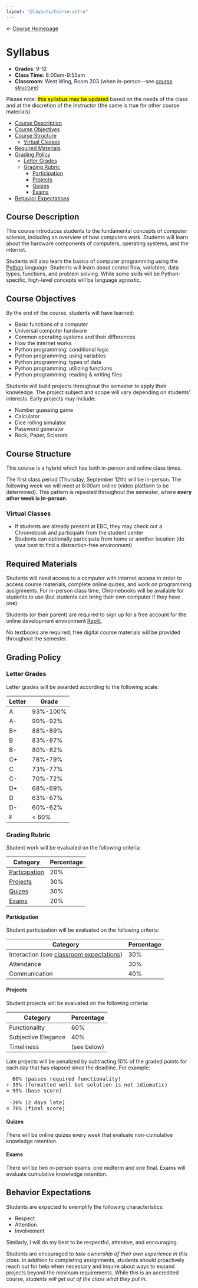 ```yaml
---
layout: "@layouts/Course.astro"
---
```


← [Course Homepage](/2024/fall/computer-science)

# Syllabus

- **Grades**: 9-12
- **Class Time**: 8:00am-9:55am
- **Classroom**: West Wing, Room 203 (when in-person--see [course structure](#course-structure))

Please note: <mark>this syllabus may be updated</mark> based on the needs of the class and at the discretion of the instructor (the same is true for other course materials).

- [Course Description](#course-description)
- [Course Objectives](#course-objectives)
- [Course Structure](#course-structure)
  - [Virtual Classes](#virtual-classes)
- [Required Materials](#required-materials)
- [Grading Policy](#grading-policy)
  - [Letter Grades](#letter-grades)
  - [Grading Rubric](#grading-rubric)
    - [Participation](#participation)
    - [Projects](#projects)
    - [Quizes](#quizes)
    - [Exams](#exams)
- [Behavior Expectations](#behavior-expectations)

## Course Description

This course introduces students to the fundamental concepts of computer science, including an overview of how computers work. Students will learn about the hardware components of computers, operating systems, and the internet.

Students will also learn the basics of computer programming using the [Python](https://www.python.org/) language. Students will learn about control flow, variables, data types, functions, and problem solving. While some skills will be Python-specific, high-level concepts will be language agnostic.

## Course Objectives

By the end of the course, students will have learned:

- Basic functions of a computer
- Universal computer hardware
- Common operating systems and their differences
- How the internet works
- Python programming: conditional logic
- Python programming: using variables
- Python programming: types of data
- Python programming: utilizing functions
- Python programming: reading & writing files

Students will build projects throughout the semester to apply their knowledge. The project subject and scope will vary depending on students' interests. Early projects may include:

- Number guessing game
- Calculator
- Dice rolling simulator
- Password generator
- Rock, Paper, Scissors

## Course Structure

This course is a hybrid which has both in-person and online class times.

The first class period (Thursday, September 12th) will be in-person. The following week we will meet at 8:00am online (video platform to be determined). This pattern is repeated throughout the semester, where **every other week is in-person**.

### Virtual Classes

- If students are already present at EBC, they may check out a Chromebook and participate from the student center
- Students can optionally participate from home or another location (do your best to find a distraction-free environment)

## Required Materials

Students will need access to a computer with internet access in order to access course materials, complete online quizes, and work on programming assignments. For in-person class time, Chromebooks will be available for students to use (but students can bring their own computer if they have one).

Students (or their parent) are required to sign up for a free account for the online development environment [Replit](https://replit.com/).

No textbooks are required; free digital course materials will be provided throughout the semester.

## Grading Policy

### Letter Grades

Letter grades will be awarded according to the following scale:

| Letter | Grade |
| -- | -- |
| A  | 93%-100% |
| A- | 90%-92% |
| B+ | 88%-89% |
| B  | 83%-87% |
| B- | 80%-82% |
| C+ | 78%-79% |
| C  | 73%-77% |
| C- | 70%-72% |
| D+ | 68%-69% |
| D  | 63%-67% |
| D- | 60%-62% |
| F  | < 60% |

### Grading Rubric

Student work will be evaluated on the following criteria:

| Category | Percentage |
| -- | -- |
| [Participation](#participation) | 20% |
| [Projects](#projects) | 30% |
| [Quizes](#quizes) | 30% |
| [Exams](#exams) | 20% |

#### Participation

Student participation will be evaluated on the following criteria:

| Category | Percentage |
| -- | -- |
| Interaction (see [classroom expectations](#classroom-expectations)) | 30% |
| Attendance | 30% |
| Communication | 40% |

<!-- attendance = physical and digital -->
<!-- interaction = respect + attention + involvement -->
<!-- communication = asking for help + progress reports -->

#### Projects

Student projects will be evaluated on the following criteria:

| Category | Percentage |
| -- | -- |
| Functionality | 60% |
| Subjective Elegance | 40% |
| Timeliness | (see below) |

Late projects will be penalized by subtracting 10% of the graded points for each day that has elapsed since the deadline. For example:

<pre>
  60% (passes required functionality)
+ 35% (formatted well but solution is not idiomatic)
= 95% (base score)

 -20% (2 days late)
= 76% (final score)
</pre>

#### Quizes

There will be online quizes every week that evaluate non-cumulative knowledge retention.

#### Exams

There will be two in-person exams: one midterm and one final. Exams will evaluate cumulative knowledge retention.

## Behavior Expectations

Students are expected to exemplify the following characteristics:

- Respect
- Attention
- Involvement

Similarly, I will do my best to be respectful, attentive, and encouraging.

<p class="notice">
Students are encouraged to <em>take ownership of their own experience in this class</em>. In addition to completing assignments, students should proactively reach out for help when necessary and inquire about ways to expand projects beyond the minimum requirements. While this is an accredited course, <em>students will get out of the class what they put in</em>.
</p>